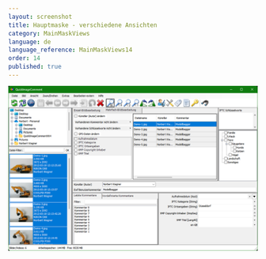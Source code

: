 ```yaml
---
layout: screenshot
title: Hauptmaske - verschiedene Ansichten
category: MainMaskViews
language: de
language_reference: MainMaskViews14
order: 14
published: true
---
```

<img src="https://raw.githubusercontent.com/QuickImageComment/QuickImageComment/main/UserManual/images/Deutsch-prg/FormQuickImageComment-15.png">
